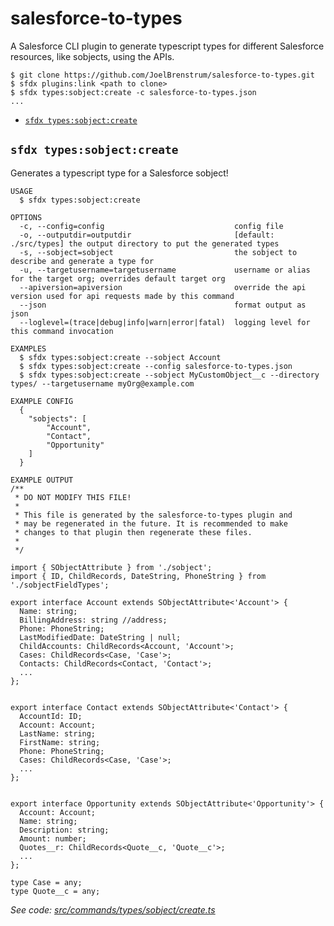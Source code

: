salesforce-to-types
=================

A Salesforce CLI plugin to generate typescript types for different Salesforce resources, like sobjects, using the APIs.

```sh-session
$ git clone https://github.com/JoelBrenstrum/salesforce-to-types.git
$ sfdx plugins:link <path to clone>
$ sfdx types:sobject:create -c salesforce-to-types.json 
...
```

<!-- commands -->
* [`sfdx types:sobject:create`](#sfdx-typessobjectcreate)

## `sfdx types:sobject:create`

Generates a typescript type for a Salesforce sobject!

```
USAGE
  $ sfdx types:sobject:create

OPTIONS
  -c, --config=config                             config file
  -o, --outputdir=outputdir                       [default: ./src/types] the output directory to put the generated types
  -s, --sobject=sobject                           the sobject to describe and generate a type for
  -u, --targetusername=targetusername             username or alias for the target org; overrides default target org
  --apiversion=apiversion                         override the api version used for api requests made by this command
  --json                                          format output as json
  --loglevel=(trace|debug|info|warn|error|fatal)  logging level for this command invocation

EXAMPLES
  $ sfdx types:sobject:create --sobject Account
  $ sfdx types:sobject:create --config salesforce-to-types.json
  $ sfdx types:sobject:create --sobject MyCustomObject__c --directory types/ --targetusername myOrg@example.com

EXAMPLE CONFIG
  {
    "sobjects": [
        "Account",
        "Contact",
        "Opportunity"
    ]
  }

EXAMPLE OUTPUT
/**
 * DO NOT MODIFY THIS FILE!
 *
 * This file is generated by the salesforce-to-types plugin and
 * may be regenerated in the future. It is recommended to make
 * changes to that plugin then regenerate these files.
 *
 */

import { SObjectAttribute } from './sobject';
import { ID, ChildRecords, DateString, PhoneString } from './sobjectFieldTypes';

export interface Account extends SObjectAttribute<'Account'> {
  Name: string;
  BillingAddress: string //address;
  Phone: PhoneString;
  LastModifiedDate: DateString | null;
  ChildAccounts: ChildRecords<Account, 'Account'>;
  Cases: ChildRecords<Case, 'Case'>;
  Contacts: ChildRecords<Contact, 'Contact'>;
  ...
};


export interface Contact extends SObjectAttribute<'Contact'> {
  AccountId: ID;
  Account: Account;
  LastName: string;
  FirstName: string;
  Phone: PhoneString;
  Cases: ChildRecords<Case, 'Case'>;
  ...
};


export interface Opportunity extends SObjectAttribute<'Opportunity'> {
  Account: Account;
  Name: string;
  Description: string;
  Amount: number;
  Quotes__r: ChildRecords<Quote__c, 'Quote__c'>;
  ...
};

type Case = any; 
type Quote__c = any; 
```

_See code: [src/commands/types/sobject/create.ts](https://github.com/amphro/salesforce-to-types/blob/v0.0.0/src/commands/types/sobject/create.ts)_
<!-- commandsstop -->